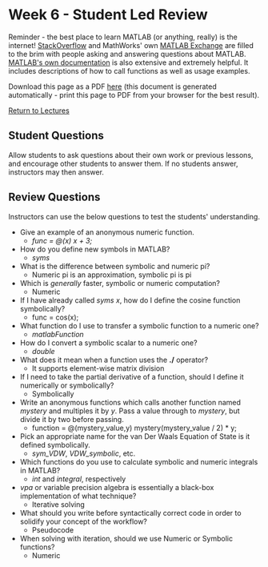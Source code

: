 # Week 6 - Student Led Review
Reminder - the best place to learn MATLAB (or anything, really) is the internet! [StackOverflow](https://stackoverflow.com) and MathWorks' own [MATLAB Exchange](https://www.mathworks.com/matlabcentral/)
are filled to the brim with people asking and answering questions about MATLAB. [MATLAB's own documentation](https://www.mathworks.com/help/matlab/) is also extensive and extremely helpful.
It includes descriptions of how to call functions as well as usage examples.

Download this page as a PDF [here](https://jacksonburns.github.io/MATLAB-Start-to-Finish/Lectures/Week-6/Week-6.pdf) (this document is generated automatically - print this page to PDF from your browser for the best result).

[Return to Lectures](https://jacksonburns.github.io/MATLAB-Start-to-Finish/Lectures/Lectures-Landing-Page)

## Student Questions
Allow students to ask questions about their own work or previous lessons, and encourage other students to answer them. If no students answer, instructors
may then answer.

## Review Questions
Instructors can use the below questions to test the students' understanding.

- Give an example of an anonymous numeric function.
	- *func = @(x) x + 3;*
- How do you define new symbols in MATLAB?
	- *syms*
- What is the difference between symbolic and numeric pi?
	- Numeric pi is an approximation, symbolic pi is pi
- Which is *generally* faster, symbolic or numeric computation?
	- Numeric
- If I have already called *syms x*, how do I define the cosine function symbolically?
	- func = cos(x);
- What function do I use to transfer a symbolic function to a numeric one?
	- *matlabFunction*
- How do I convert a symbolic scalar to a numeric one?
	- *double*
- What does it mean when a function uses the **./** operator?
	- It supports element-wise matrix division
- If I need to take the partial derivative of a function, should I define it numerically or symbolically?
	- Symbolically
- Write an anonymous functions which calls another function named *mystery* and multiples it by *y*. Pass a value through to *mystery*, but divide it by two before passing.
	- function = @(mystery_value,y) mystery(mystery_value / 2) * y;
- Pick an appropriate name for the van Der Waals Equation of State is it defined symbolically.
	- *sym_VDW*, *VDW_symbolic*, etc.
- Which functions do you use to calculate symbolic and numeric integrals in MATLAB?
	- *int* and *integral*, respectively
- *vpa* or variable precision algebra is essentially a black-box implementation of what technique?
	- Iterative solving
- What should you write before syntactically correct code in order to solidify your concept of the workflow?
	- Pseudocode
- When solving with iteration, should we use Numeric or Symbolic functions?
	- Numeric

